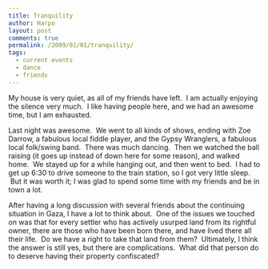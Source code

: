 ```yaml
---
title: Tranquility
author: Harpo
layout: post
comments: true
permalink: /2009/01/01/tranquility/
tags:
  - current events
  - dance
  - friends
---
```

My house is very quiet, as all of my friends have left.  I am actually enjoying the silence very much.  I like having people here, and we had an awesome time, but I am exhausted.

Last night was awesome.  We went to all kinds of shows, ending with Zoe Darrow, a fabulous local fiddle player, and the Gypsy Wranglers, a fabulous local folk/swing band.  There was much dancing.  Then we watched the ball raising (it goes up instead of down here for some reason), and walked home.  We stayed up for a while hanging out, and then went to bed.  I had to get up 6:30 to drive someone to the train station, so I got very little sleep.  But it was worth it; I was glad to spend some time with my friends and be in town a lot.

After having a long discussion with several friends about the continuing situation in Gaza, I have a lot to think about.  One of the issues we touched on was that for every settler who has actively usurped land from its rightful owner, there are those who have been born there, and have lived there all their life.  Do we have a right to take that land from them?  Ultimately, I think the answer is still yes, but there are complications.  What did that person do to deserve having their property confiscated?